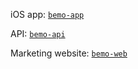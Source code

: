 iOS app: [`bemo-app`](https://github.com/dskang/bemo-app)

API: [`bemo-api`](https://github.com/dskang/bemo-api)

Marketing website: [`bemo-web`](https://github.com/dskang/bemo-web)
